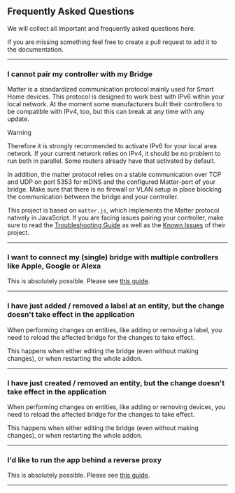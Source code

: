 ## Frequently Asked Questions

We will collect all important and frequently asked questions here.

If you are missing something feel free to create a pull request to add it to the documentation.

---

### I cannot pair my controller with my Bridge

Matter is a standardized communication protocol mainly used for Smart Home devices.
This protocol is designed to work best with IPv6 within your local network. At the moment some manufacturers
built their controllers to be compatible with IPv4, too, but this can break at any time with any update.

> [!WARNING]
> Therefore it is strongly recommended to activate IPv6 for your local area network.
> If your current network relies on IPv4, it should be no problem to run both in parallel. Some routers already have
> that activated by default.
>
> In addition, the matter protocol relies on a stable communication over TCP and UDP on port 5353 for mDNS and the
> configured Matter-port of your bridge. Make sure that there is no firewall or VLAN setup in place blocking the
> communication between the bridge and your controller.

This project is based on `matter.js`, which implements the Matter protocol natively in JavaScript.
If you are facing issues pairing your controller, make sure to read the
[Troubleshooting Guide](https://github.com/project-chip/matter.js/blob/main/docs/TROUBLESHOOTING.md) as well as the
[Known Issues](https://github.com/project-chip/matter.js/blob/main/docs/KNOWN_ISSUES.md) of their project.

---

### I want to connect my (single) bridge with multiple controllers like Apple, Google or Alexa

This is absolutely possible. Please see [this guide](./faq/Connect%20Multiple%20Fabrics.md).

---

### I have just added / removed a label at an entity, but the change doesn't take effect in the application

When performing changes on entities, like adding or removing a label, you need to reload the affected bridge for
the changes to take effect.

This happens when either editing the bridge (even without making changes), or when restarting the whole addon.

---

### I have just created / removed an entity, but the change doesn't take effect in the application

When performing changes on entities, like adding or removing devices, you need to reload the affected bridge for
the changes to take effect.

This happens when either editing the bridge (even without making changes), or when restarting the whole addon.

---

### I'd like to run the app behind a reverse proxy

This is absolutely possible. Please see [this guide](./faq/Running%20behind%20Reverse%20Proxy.md).

---
